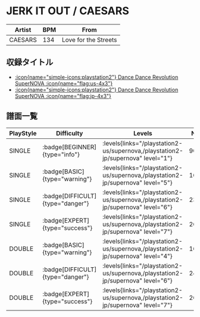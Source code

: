 # JERK IT OUT / CAESARS

|Artist|BPM|From|
|------|---|----|
|CAESARS|134|Love for the Streets|

## 収録タイトル

- [:icon{name="simple-icons:playstation2"} Dance Dance Revolution SuperNOVA :icon{name="flag:us-4x3"}](/playstation2-us/supernova)
- [:icon{name="simple-icons:playstation2"} Dance Dance Revolution SuperNOVA :icon{name="flag:jp-4x3"}](/playstation2-jp/supernova)

## 譜面一覧

|PlayStyle|Difficulty|Levels|Notes|Movie|
|---------|----------|------|-----|-----|
|SINGLE| :badge[BEGINNER]{type="info"}| :levels{links="/playstation2-us/supernova,/playstation2-jp/supernova" level="1"}|90/0||
|SINGLE| :badge[BASIC]{type="warning"}| :levels{links="/playstation2-us/supernova,/playstation2-jp/supernova" level="5"}|163/14||
|SINGLE| :badge[DIFFICULT]{type="danger"}| :levels{links="/playstation2-us/supernova,/playstation2-jp/supernova" level="6"}|238/24||
|SINGLE| :badge[EXPERT]{type="success"}| :levels{links="/playstation2-us/supernova,/playstation2-jp/supernova" level="7"}|265/28||
|DOUBLE| :badge[BASIC]{type="warning"}| :levels{links="/playstation2-us/supernova,/playstation2-jp/supernova" level="4"}|163/14||
|DOUBLE| :badge[DIFFICULT]{type="danger"}| :levels{links="/playstation2-us/supernova,/playstation2-jp/supernova" level="6"}|240/24||
|DOUBLE| :badge[EXPERT]{type="success"}| :levels{links="/playstation2-us/supernova,/playstation2-jp/supernova" level="7"}|264/28||
